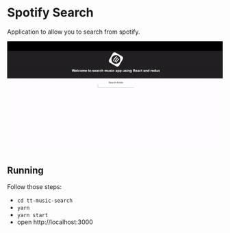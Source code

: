 Spotify Search
==================

Application to allow you to search from spotify.

<img src="demo1.gif" alt="screenshot"/>

## Running

Follow those steps:
 - `cd tt-music-search`
 - `yarn`
 - `yarn start`
 - open http://localhost:3000


